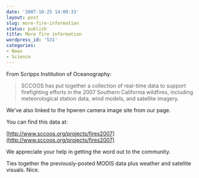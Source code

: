 ```yaml
---
date: '2007-10-25 14:00:33'
layout: post
slug: more-fire-information
status: publish
title: More fire information
wordpress_id: '531'
categories:
- News
- Science
---
```


From Scripps Institution of Oceanography:



> SCCOOS has put together a collection of real-time data to support firefighting efforts in the 2007 Southern California wildfires, including meteorological station data, wind models, and satellite imagery.

We've also linked to the hpwren camera image site from our page.

You can find this data at:

[http://www.sccoos.org/projects/fires2007](http://www.sccoos.org/projects/fires2007)

We appreciate your help in getting the word out to the community.




Ties together the previously-posted MODIS data plus weather and satellite visuals. Nice.

